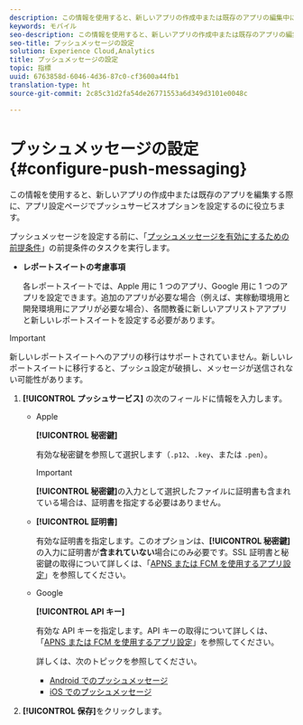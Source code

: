 ```yaml
---
description: この情報を使用すると、新しいアプリの作成中または既存のアプリの編集中に、アプリ設定ページでプッシュサービスオプションを設定するのに役立ちます。
keywords: モバイル
seo-description: この情報を使用すると、新しいアプリの作成中または既存のアプリの編集中に、アプリ設定ページでプッシュサービスオプションを設定するのに役立ちます。
seo-title: プッシュメッセージの設定
solution: Experience Cloud,Analytics
title: プッシュメッセージの設定
topic: 指標
uuid: 6763858d-6046-4d36-87c0-cf3600a44fb1
translation-type: ht
source-git-commit: 2c85c31d2fa54de26771553a6d349d3101e0048c

---
```



# プッシュメッセージの設定{#configure-push-messaging}

この情報を使用すると、新しいアプリの作成中または既存のアプリを編集する際に、アプリ設定ページでプッシュサービスオプションを設定するのに役立ちます。

プッシュメッセージを設定する前に、「[プッシュメッセージを有効にするための前提条件](/help/using/c-manage-app-settings/c-mob-confg-app/configure-push-messaging/prerequisites-push-messaging.md)」の前提条件のタスクを実行します。

* **レポートスイートの考慮事項**

   各レポートスイートでは、Apple 用に 1 つのアプリ、Google 用に 1 つのアプリを設定できます。追加のアプリが必要な場合（例えば、実稼動環境用と開発環境用にアプリが必要な場合）、各間教養に新しいアプリストアアプリと新しいレポートスイートを設定する必要があります。

>[!IMPORTANT]
>
>新しいレポートスイートへのアプリの移行はサポートされていません。新しいレポートスイートに移行すると、プッシュ設定が破損し、メッセージが送信されない可能性があります。

1. **[!UICONTROL プッシュサービス]** の次のフィールドに情報を入力します。

   * Apple

      **[!UICONTROL 秘密鍵]**

      有効な秘密鍵を参照して選択します（`.p12`、`.key`、または `.pen`）。

      >[!IMPORTANT]
      >**[!UICONTROL 秘密鍵]**&#x200B;の入力として選択したファイルに証明書も含まれている場合は、証明書を指定する必要はありません。

   * **[!UICONTROL 証明書]**

      有効な証明書を指定します。このオプションは、**[!UICONTROL 秘密鍵]**&#x200B;の入力に証明書が&#x200B;**含まれていない**&#x200B;場合にのみ必要です。SSL 証明書と秘密鍵の取得について詳しくは、「[APNS または FCM を使用するアプリ設定](/help/using/c-manage-app-settings/c-mob-confg-app/configure-push-messaging/configure-app-apns-gcm.md)」を参照してください。

   * Google

      **[!UICONTROL API キー]**

      有効な API キーを指定します。API キーの取得について詳しくは、「[APNS または FCM を使用するアプリ設定](/help/using/c-manage-app-settings/c-mob-confg-app/configure-push-messaging/configure-app-apns-gcm.md)」を参照してください。

      詳しくは、次のトピックを参照してください。

      * [Android でのプッシュメッセージ](/help/android/messaging-main/push-messaging/push-messaging.md)
      * [iOS でのプッシュメッセージ](/help/ios/messaging-main/push-messaging/push-messaging.md)

1. **[!UICONTROL 保存]**&#x200B;をクリックします。
